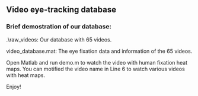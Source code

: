 Video eye-tracking database
----------------------------------

### Brief demostration of our database:

.\raw_videos:  Our database with 65 videos.

video_database.mat: The eye fixation data and information of the 65 videos.

Open Matlab and run demo.m to watch the video with human fixation heat maps. You can motified the video name in Line 6 to watch various videos with heat maps.


Enjoy! 

 
